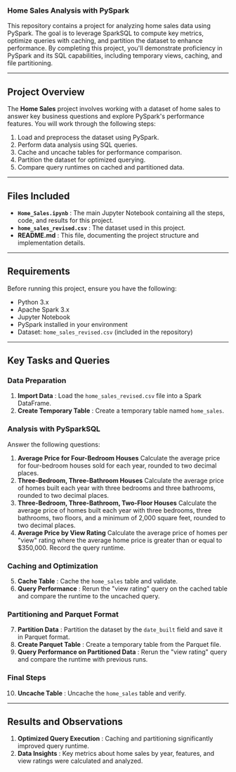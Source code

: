 
### Home Sales Analysis with PySpark

This repository contains a project for analyzing home sales data using PySpark. The goal is to leverage SparkSQL to compute key metrics, optimize queries with caching, and partition the dataset to enhance performance. By completing this project, you'll demonstrate proficiency in PySpark and its SQL capabilities, including temporary views, caching, and file partitioning.

---

## Project Overview

The **Home Sales** project involves working with a dataset of home sales to answer key business questions and explore PySpark's performance features. You will work through the following steps:

1. Load and preprocess the dataset using PySpark.
2. Perform data analysis using SQL queries.
3. Cache and uncache tables for performance comparison.
4. Partition the dataset for optimized querying.
5. Compare query runtimes on cached and partitioned data.

---

## Files Included

* **`Home_Sales.ipynb`** : The main Jupyter Notebook containing all the steps, code, and results for this project.
* **`home_sales_revised.csv`** : The dataset used in this project.
* **README.md** : This file, documenting the project structure and implementation details.

---

## Requirements

Before running this project, ensure you have the following:

* Python 3.x
* Apache Spark 3.x
* Jupyter Notebook
* PySpark installed in your environment
* Dataset: `home_sales_revised.csv` (included in the repository)

---

## Key Tasks and Queries

### Data Preparation

1. **Import Data** : Load the `home_sales_revised.csv` file into a Spark DataFrame.
2. **Create Temporary Table** : Create a temporary table named `home_sales`.

### Analysis with PySparkSQL

Answer the following questions:

1. **Average Price for Four-Bedroom Houses**
   Calculate the average price for four-bedroom houses sold for each year, rounded to two decimal places.
2. **Three-Bedroom, Three-Bathroom Houses**
   Calculate the average price of homes built each year with three bedrooms and three bathrooms, rounded to two decimal places.
3. **Three-Bedroom, Three-Bathroom, Two-Floor Houses**
   Calculate the average price of homes built each year with three bedrooms, three bathrooms, two floors, and a minimum of 2,000 square feet, rounded to two decimal places.
4. **Average Price by View Rating**
   Calculate the average price of homes per "view" rating where the average home price is greater than or equal to $350,000. Record the query runtime.

### Caching and Optimization

5. **Cache Table** : Cache the `home_sales` table and validate.
6. **Query Performance** : Rerun the "view rating" query on the cached table and compare the runtime to the uncached query.

### Partitioning and Parquet Format

7. **Partition Data** : Partition the dataset by the `date_built` field and save it in Parquet format.
8. **Create Parquet Table** : Create a temporary table from the Parquet file.
9. **Query Performance on Partitioned Data** : Rerun the "view rating" query and compare the runtime with previous runs.

### Final Steps

10. **Uncache Table** : Uncache the `home_sales` table and verify.

---

## Results and Observations

1. **Optimized Query Execution** : Caching and partitioning significantly improved query runtime.
2. **Data Insights** : Key metrics about home sales by year, features, and view ratings were calculated and analyzed.
